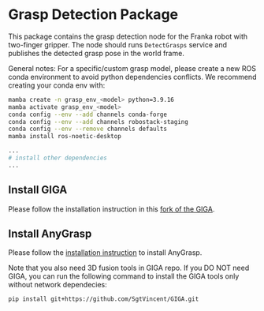 # Grasp Detection Package

This package contains the grasp detection node for the Franka robot with two-finger gripper. The node should runs `DetectGrasps`  service and publishes the detected grasp pose in the world frame.

General notes:
For a specific/custom grasp model, please create a new ROS conda environment to avoid python dependencies conflicts.
We recommend creating your conda env with:

```bash
mamba create -n grasp_env_<model> python=3.9.16
mamba activate grasp_env_<model>
conda config --env --add channels conda-forge
conda config --env --add channels robostack-staging
conda config --env --remove channels defaults
mamba install ros-noetic-desktop

...
# install other dependencies
...
```

## Install GIGA

Please follow the installation instruction in this [fork of the GIGA](https://github.com/SgtVincent/GIGA).

## Install AnyGrasp 

Please follow the [installation instruction](./src/detectors/anygrasp_sdk/README.md) to install AnyGrasp.

Note that you also need 3D fusion tools in GIGA repo. If you DO NOT need GIGA, you can run the following command to install the GIGA tools only without network dependecies:

```bash
pip install git+https://github.com/SgtVincent/GIGA.git
```
